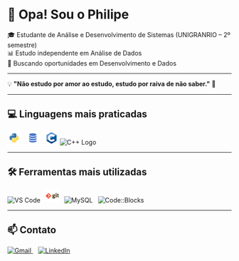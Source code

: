 <h1 align="left">👋 Opa! Sou o Philipe</h1>

<p align="left">
🎓 Estudante de Análise e Desenvolvimento de Sistemas (UNIGRANRIO – 2º semestre) <br>
📊 Estudo independente em Análise de Dados <br>
🚀 Buscando oportunidades em Desenvolvimento e Dados
</p>

---

<p align="left">💡 <b>"Não estudo por amor ao estudo, estudo por raiva de não saber."</b> 🎯</p>

---

## 💻 Linguagens mais praticadas

<p align="left">
  <img title="Python" alt="Python" width="30px" src="https://raw.githubusercontent.com/github/explore/master/topics/python/python.png" />&nbsp;&nbsp;
  <img title="SQL" alt="SQL" width="30px" src="https://raw.githubusercontent.com/github/explore/master/topics/sql/sql.png" />&nbsp;&nbsp;
  <img title="C" alt="C" width="30px" src="https://raw.githubusercontent.com/github/explore/master/topics/c/c.png" />
  <img src="https://upload.wikimedia.org/wikipedia/commons/1/18/ISO_C%2B%2B_Logo.svg" alt="C++ Logo" width="30"/>
</p>

---

## 🛠️ Ferramentas mais utilizadas

<p align="left">
  <img title="VS Code" alt="VS Code" width="30px" src="https://img.icons8.com/fluent/48/000000/visual-studio-code-2019.png" />&nbsp;&nbsp;
  <img title="Git" alt="Git" width="30px" src="https://raw.githubusercontent.com/github/explore/master/topics/git/git.png" />&nbsp;&nbsp;
  <img title="MySQL Workbench" alt="MySQL" width="40px" src="https://upload.wikimedia.org/wikipedia/en/d/dd/MySQL_logo.svg" />&nbsp;&nbsp;
  <img title="Code::Blocks" alt="Code::Blocks" width="30px" src="https://upload.wikimedia.org/wikipedia/commons/4/4b/Codeblocks_logo.png" />
</p>

---

## 📫 Contato

<p align="left">
  <a href="mailto:euphilipecarvalho@gmail.com" target="_blank">
    <img src="https://cdn-icons-png.flaticon.com/512/732/732200.png" alt="Gmail" width="45"/>
  </a>&nbsp;&nbsp;
  <a href="https://www.linkedin.com/in/philipe-carvalho14" target="_blank">
    <img src="https://cdn-icons-png.flaticon.com/512/174/174857.png" alt="LinkedIn" width="45"/>
  </a>
</p>
